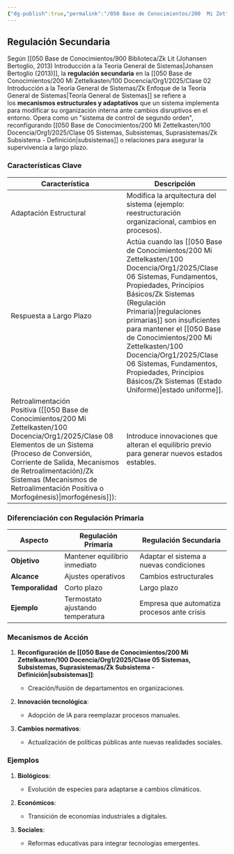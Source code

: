 ```yaml
---
{"dg-publish":true,"permalink":"/050 Base de Conocimientos/200  Mi Zettelkasten/100 Docencia/Org1/2025/Clase 06 Sistemas, Fundamentos, Propiedades, Principios Básicos/Zk Sistemas (Regulación Secundaria)/","tags":["digitalGarden"]}
---
```


## Regulación Secundaria

Según [[050 Base de Conocimientos/900 Biblioteca/Zk Lit (Johansen Bertoglio, 2013) Introducción a la Teoría General de Sistemas\|Johansen Bertoglio (2013)]], la **regulación secundaria** en la [[050 Base de Conocimientos/200  Mi Zettelkasten/100 Docencia/Org1/2025/Clase 02 Introducción a la Teoría General de Sistemas/Zk Enfoque de la Teoría General de Sistemas\|Teoría General de Sistemas]]  se refiere a los **mecanismos estructurales y adaptativos** que un sistema implementa para modificar su organización interna ante cambios disruptivos en el entorno. Opera como un "sistema de control de segundo orden", reconfigurando [[050 Base de Conocimientos/200  Mi Zettelkasten/100 Docencia/Org1/2025/Clase 05 Sistemas, Subsistemas, Suprasistemas/Zk Subsistema - Definición\|subsistemas]] o relaciones para asegurar la supervivencia a largo plazo.

### Características Clave


| Característica                                                                                                        | Descripción                                                                                                                                                |
| --------------------------------------------------------------------------------------------------------------------- | ---------------------------------------------------------------------------------------------------------------------------------------------------------- |
| Adaptación Estructural                                                                                                | Modifica la arquitectura del sistema (ejemplo: reestructuración organizacional, cambios en procesos).                                                      |
| Respuesta a Largo Plazo                                                                                               | Actúa cuando las [[050 Base de Conocimientos/200  Mi Zettelkasten/100 Docencia/Org1/2025/Clase 06 Sistemas, Fundamentos, Propiedades, Principios Básicos/Zk Sistemas (Regulación Primaria)\|regulaciones primarias]] son insuficientes para mantener el [[050 Base de Conocimientos/200  Mi Zettelkasten/100 Docencia/Org1/2025/Clase 06 Sistemas, Fundamentos, Propiedades, Principios Básicos/Zk Sistemas (Estado Uniforme)\|estado uniforme]]. |
| Retroalimentación Positiva ([[050 Base de Conocimientos/200  Mi Zettelkasten/100 Docencia/Org1/2025/Clase 08 Elementos de un Sistema (Proceso de Conversión, Corriente de Salida, Mecanismos de Retroalimentación)/Zk Sistemas (Mecanismos de Retroalimentación Positiva o Morfogénesis)\|morfogénesis]]): | Introduce innovaciones que alteran el equilibrio previo para generar nuevos estados estables.                                                              |

### Diferenciación con Regulación Primaria

| **Aspecto**      | **Regulación Primaria**          | **Regulación Secundaria**                   |
| ---------------- | -------------------------------- | ------------------------------------------- |
| **Objetivo**     | Mantener equilibrio inmediato    | Adaptar el sistema a nuevas condiciones     |
| **Alcance**      | Ajustes operativos               | Cambios estructurales                       |
| **Temporalidad** | Corto plazo                      | Largo plazo                                 |
| **Ejemplo**      | Termostato ajustando temperatura | Empresa que automatiza procesos ante crisis |

### Mecanismos de Acción

1. **Reconfiguración de [[050 Base de Conocimientos/200  Mi Zettelkasten/100 Docencia/Org1/2025/Clase 05 Sistemas, Subsistemas, Suprasistemas/Zk Subsistema - Definición\|subsistemas]]**:
    
    - Creación/fusión de departamentos en organizaciones.
        
2. **Innovación tecnológica**:
    
    - Adopción de IA para reemplazar procesos manuales.
        
3. **Cambios normativos**:
    
    - Actualización de políticas públicas ante nuevas realidades sociales.
        

### Ejemplos

1. **Biológicos**:
    
    - Evolución de especies para adaptarse a cambios climáticos.
        
2. **Económicos**:
    
    - Transición de economías industriales a digitales.
        
3. **Sociales**:
    
    - Reformas educativas para integrar tecnologías emergentes.